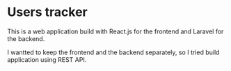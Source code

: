 # Users tracker

This is a web application build with React.js for the frontend and Laravel for the backend.

I wantted to keep the frontend and the backend separately, so I tried build application using REST API.
